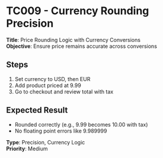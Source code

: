 # TC009 - Currency Rounding Precision

**Title**: Price Rounding Logic with Currency Conversions  
**Objective**: Ensure price remains accurate across conversions  

## Steps
1. Set currency to USD, then EUR  
2. Add product priced at 9.99  
3. Go to checkout and review total with tax  

## Expected Result
- Rounded correctly (e.g., 9.99 becomes 10.00 with tax)  
- No floating point errors like 9.989999  

**Type**: Precision, Currency Logic  
**Priority**: Medium